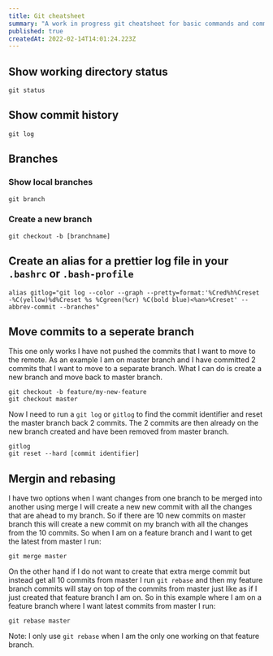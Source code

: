 ```yaml
---
title: Git cheatsheet
summary: "A work in progress git cheatsheet for basic commands and common actions "
published: true
createdAt: 2022-02-14T14:01:24.223Z
---
```

## Show working directory status
```
git status
```

## Show commit history
```
git log
```

## Branches

### Show local branches
```
git branch
```

### Create a new branch
```
git checkout -b [branchname]
``` 

## Create an alias for a prettier log file in your `.bashrc` or `.bash-profile`
```
alias gitlog="git log --color --graph --pretty=format:'%Cred%h%Creset -%C(yellow)%d%Creset %s %Cgreen(%cr) %C(bold blue)<%an>%Creset' --abbrev-commit --branches"
```

## Move commits to a seperate branch
This one only works I have not pushed the commits that I want to move to the remote. As an example I am on master branch and I have committed 2 commits that I   want to move to a separate branch. What I can do is create a new branch and move back to master branch.

```
git checkout -b feature/my-new-feature
git checkout master
```
Now I need to run a `git log` or `gitlog` to find the commit identifier and reset the master branch back 2 commits. The 2 commits are then already on the new branch created and have been removed from master branch.

```
gitlog
git reset --hard [commit identifier] 
```

## Mergin and rebasing
I have two options when I want changes from one branch to be merged into another using merge I will create a new new commit with all the changes that are ahead to my branch. So if there are 10 new commits on master branch this will create a new commit on my branch with all the changes from the 10 commits. So when I am on a feature branch and I want to get the latest from master I run:

```
git merge master
```

On the other hand if I do not want to create that extra merge commit but instead get all 10 commits from master I run `git rebase` and then my feature branch commits will stay on top of the commits from master just like as if I just created that feature branch I am on. So in this example where I am on a feature branch where I want latest commits from master I run:
  
```
git rebase master
```

Note: I only use `git rebase` when I am the only one working on that feature branch.
